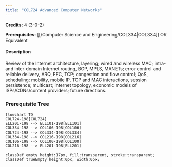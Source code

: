 ```yaml
---
title: "COL724 Advanced Computer Networks"
---
```

**Credits:** 4 (3-0-2)

**Prerequisites:** [[/Computer Science and Engineering/COL334|COL334]] OR Equivalent

#### Description
Review of the Internet architecture, layering; wired and wireless MAC; intra- and inter-domain Internet routing, BGP, MPLS, MANETs; error control and reliable delivery, ARQ, FEC, TCP; congestion and flow control; QoS, scheduling; mobility, mobile IP, TCP and MAC interactions, session persistence; multicast; Internet topology, economic models of ISPs/CDNs/content providers; future directions.

### Prerequisite Tree

```mermaid
flowchart TD
COL724-198[COL724]
ELL201-198 --> ELL101-198[ELL101]
COL334-198 --> COL106-198[COL106]
COL724-198 --> COL334-198[COL334]
COL334-198 --> COL216-198[COL216]
COL106-198 --> COL100-198[COL100]
COL216-198 --> ELL201-198[ELL201]

classDef empty height:17px, fill:transparent, stroke:transparent;
classDef trueEmpty height:0px, width:0px;
```